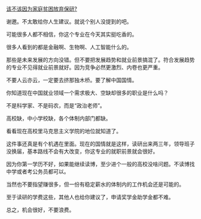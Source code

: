 [该不该因为家庭贫困放弃保研?](https://www.zhihu.com/question/457074718/answer/1860695963)

谢邀。不太敢给你人生建议。就说个别人没提到的吧。

可能很多人都不相信，你这个专业在今天其实挺吃香的。

很多人看到的都是金融啊、生物啊、人工智能什么的。

那些是未来发展的方向没错。但不要把发展趋势和就业前景搞混了。符合发展趋势的专业不见得就业前景就好。因为竞争必然更激烈、内卷也更严重。

不要人云亦云，一定要去挤那独木桥。要了解中国国情。

你知道现在中国就业领域一个需求极大、空缺却很多的职业是什么吗？

不是科学家、不是码农，而是“政治老师”。

高校缺，中小学校缺，各个体制内部门都缺。

看看现在高校里马克思主义学院的地位就知道了。

这件事还真是有个机遇在里面。现在的国情就是这样，读研出来两三年，领导班子没换届，基本路线不会有大改变，你这专业的就职前景就会很好。

因为你第一学历不好，如果能继续读博，至少进个一般的高校没啥问题。不读博找中学或者考公务员都可以。

当然也不要指望赚很多，但一份有稳定薪水的体制内的工作机会还是可能的。

至于读研的学费这些，其他人也给你建议了，申请奖学金助学金都不难。

总之，机会很好，不要浪费。

  
  


